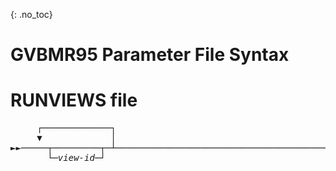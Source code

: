 {: .no_toc}
# GVBMR95 Parameter File Syntax

# RUNVIEWS file  
<pre>
     ┌─────────────┐
     ▼             │
►►─────┬─────────┬─┴───────────────────────────────────────────────────────────►◄ 
       └─<i>view-id</i>─┘                      
</pre>
  
